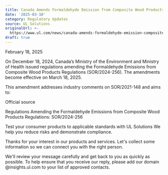 ```yaml
---
title: Canada Amends Formaldehyde Emission from Composite Wood Products Regulations
date: '2025-03-10'
category: Regulatory Updates
source: UL Solutions
originalUrl: >-
  https://www.ul.com/news/canada-amends-formaldehyde-emission-composite-wood-products-regulations
draft: true
---
```

February 18, 2025

On December 18, 2024, Canada’s Ministry of the Environment and Ministry of Health issued regulations amending the Formaldehyde Emissions from Composite Wood Products Regulations (SOR/2024-256). The amendments become effective on March 18, 2025.

This amendment addresses industry comments on SOR/2021-148 and aims to:

Official source

Regulations Amending the Formaldehyde Emissions from Composite Wood Products Regulations: SOR/2024-256

Test your consumer products to applicable standards with UL Solutions We help you reduce risks and demonstrate compliance.

Thanks for your interest in our products and services. Let's collect some information so we can connect you with the right person.

We'll review your message carefully and get back to you as quickly as possible. To help ensure that you receive our reply, please add our domain @insights.ul.com to your list of approved contacts.
